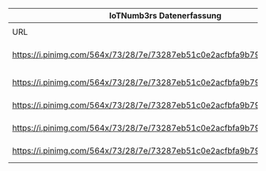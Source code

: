 |IoTNumb3rs Datenerfassung|||||||||||
| ---- | ---- | ---- | ---- | ---- | ---- | ---- | ---- | ---- | ---- | ---- |
||||||||||||
|URL|home_url|filename|device_class|device_count|market_class|market_volume|prognosis_year|publication_year|authorship_class|Dropbox folder|
|https://i.pinimg.com/564x/73/28/7e/73287eb51c0e2acfbfa9b7901c8e691d.jpg|https://www.pixelcrayons.com/blog/web/internet-of-things-mind-boggling-facts-infographic/|file3_73287eb51c0e2acfbfa9b7901c8e691d.jpg|Generic IoT(MIT tech.)|28000000000|||2020|2016|blogger|JinlinHolic/20190103-0000|
|https://i.pinimg.com/564x/73/28/7e/73287eb51c0e2acfbfa9b7901c8e691d.jpg|https://www.pixelcrayons.com/blog/web/internet-of-things-mind-boggling-facts-infographic/|file3_73287eb51c0e2acfbfa9b7901c8e691d.jpg|Generic IoT(Gartner)|33000000000|||2020|2016|blogger|JinlinHolic/20190103-0000|
|https://i.pinimg.com/564x/73/28/7e/73287eb51c0e2acfbfa9b7901c8e691d.jpg|https://www.pixelcrayons.com/blog/web/internet-of-things-mind-boggling-facts-infographic/|file3_73287eb51c0e2acfbfa9b7901c8e691d.jpg|Generic IoT(Cisco)|50000000000|||2020|2016|blogger|JinlinHolic/20190103-0000|
|https://i.pinimg.com/564x/73/28/7e/73287eb51c0e2acfbfa9b7901c8e691d.jpg|https://www.pixelcrayons.com/blog/web/internet-of-things-mind-boggling-facts-infographic/|file3_73287eb51c0e2acfbfa9b7901c8e691d.jpg|||size($)|27310000000|2024|2016|blogger|JinlinHolic/20190103-0000|
|https://i.pinimg.com/564x/73/28/7e/73287eb51c0e2acfbfa9b7901c8e691d.jpg|https://www.pixelcrayons.com/blog/web/internet-of-things-mind-boggling-facts-infographic/|file3_73287eb51c0e2acfbfa9b7901c8e691d.jpg|||revenue|1.17E+11|2020|2016|blogger|JinlinHolic/20190103-0000|
